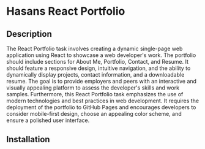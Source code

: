 # Hasans React Portfolio

## Description

The React Portfolio task involves creating a dynamic single-page web application using React to showcase a web developer's work. The portfolio should include sections for About Me, Portfolio, Contact, and Resume. It should feature a responsive design, intuitive navigation, and the ability to dynamically display projects, contact information, and a downloadable resume. The goal is to provide employers and peers with an interactive and visually appealing platform to assess the developer's skills and work samples. Furthermore, this React Portfolio task emphasizes the use of modern technologies and best practices in web development. It requires the deployment of the portfolio to GitHub Pages and encourages developers to consider mobile-first design, choose an appealing color scheme, and ensure a polished user interface.

## Installation

